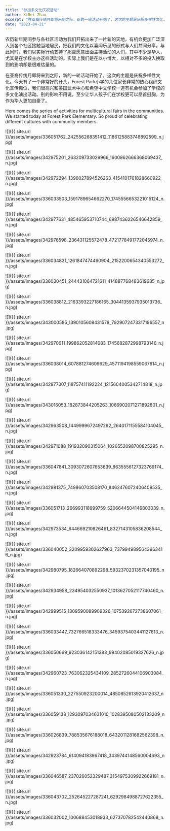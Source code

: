 ```yaml
---
title: "参加多文化庆祝活动"
author: XiBei Zhao
excerpt: "在亚裔传统月即将来到之际，新的一轮活动开始了，这次的主题是庆祝多样性文化。今天有了一个非常好的开头，Forest Park小学的几位家长非常的热心组织文化宣传摊位，我们很高兴和美国武术中心和希望中文学校一道有机会参加了学校的多文化演出活动。别的影响不用说，至少让华人孩子们在学校更可以昂首挺胸，为作为华人更加自豪了。"
date: "2023-04-21"
---
```


农历新年期间参与各社区活动为我们开拓出来了一片新的天地，有机会更加广泛深入到各个社区接触当地居民，把我们的文化以喜闻乐见的形式与人们共同分享。与此同时，我们以实际行动支持了那些愿意出面主持活动的人们，其中不少是华人，尤其是在学校主办这样活动的。实际上我们是在以小博大，以相对不多的投入换取到的影响却是很难估量的。

在亚裔传统月即将来到之际，新的一轮活动开始了，这次的主题是庆祝多样性文化。今天有了一个非常好的开头，Forest Park小学的几位家长非常的热心组织文化宣传摊位，我们很高兴和美国武术中心和希望中文学校一道有机会参加了学校的多文化演出活动。别的影响不用说，至少让华人孩子们在学校更可以昂首挺胸，为作为华人更加自豪了。

Here comes the series of activities for multicultural fairs in the communities. We started today at Forest Park Elementary. So proud of celebrating different cultures with community members.

![]({{ site.url }}/assets/images/336051762_242556268351412_1186125883748892599_n.jpg)

![]({{ site.url }}/assets/images/342975201_263209733029966_1600962666368069437_n.jpg)

![]({{ site.url }}/assets/images/342972294_1396027894526263_4154101761828660922_n.jpg)

![]({{ site.url }}/assets/images/336033503_1591789654662270_1745556653221015124_n.jpg)

![]({{ site.url }}/assets/images/342977631_485465953710744_6987436226546642859_n.jpg)

![]({{ site.url }}/assets/images/342976598_236431125572478_4721778491772045974_n.jpg)

![]({{ site.url }}/assets/images/336034831_1261847474490904_2152200654340553272_n.jpg)

![]({{ site.url }}/assets/images/336030451_244431064721611_414887768483619685_n.jpg)

![]({{ site.url }}/assets/images/336038812_2163393227186165_3044135937935013736_n.jpg)

![]({{ site.url }}/assets/images/343000585_1390105608431578_7929072473317196557_n.jpg)

![]({{ site.url }}/assets/images/342970611_199862052814683_1745682872998793146_n.jpg)

![]({{ site.url }}/assets/images/336038014_607881274609629_4571194198559067614_n.jpg)

![]({{ site.url }}/assets/images/342977307_118757411192224_1215604005342714818_n.jpg)

![]({{ site.url }}/assets/images/343016053_182873844205263_1066902071271892801_n.jpg)

![]({{ site.url }}/assets/images/342963508_1449999672497292_2640171155584104045_n.jpg)

![]({{ site.url }}/assets/images/342971088_191932090315064_1026552098700825295_n.jpg)

![]({{ site.url }}/assets/images/336047841_3093072607653639_8635556127323769174_n.jpg)

![]({{ site.url }}/assets/images/342981375_749860703508170_8462476072406409535_n.jpg)

![]({{ site.url }}/assets/images/336051713_266993118999759_5206644504146803039_n.jpg)

![]({{ site.url }}/assets/images/342973534_644669210826461_8327143105836208544_n.jpg)

![]({{ site.url }}/assets/images/336040052_3209959302627963_7379949895643963416_n.jpg)

![]({{ site.url }}/assets/images/342980795_182664070892298_5932370231357040195_n.jpg)

![]({{ site.url }}/assets/images/342934958_234954032550937_1013627052117740460_n.jpg)

![]({{ site.url }}/assets/images/342999515_1309590089909326_1075392672738607061_n.jpg)

![]({{ site.url }}/assets/images/336033447_732766518333476_3459375403441127613_n.jpg)

![]({{ site.url }}/assets/images/336050669_923036142151383_99402085019327626_n.jpg)

![]({{ site.url }}/assets/images/342960723_763062325434109_2852726044106903084_n.jpg)

![]({{ site.url }}/assets/images/336051330_227550923200014_4850852613920412637_n.jpg)

![]({{ site.url }}/assets/images/336059138_1293097034631010_1028395080502133209_n.jpg)

![]({{ site.url }}/assets/images/336026839_788535676188018_6432011281682562398_n.jpg)

![]({{ site.url }}/assets/images/342923784_614094183967418_3439744148560004693_n.jpg)

![]({{ site.url }}/assets/images/336046587_237026052329487_3154975309922669181_n.jpg)

![]({{ site.url }}/assets/images/336043702_252645227287241_6292984988727622355_n.jpg)

![]({{ site.url }}/assets/images/336032002_100688453018933_627370782542440868_n.jpg)
